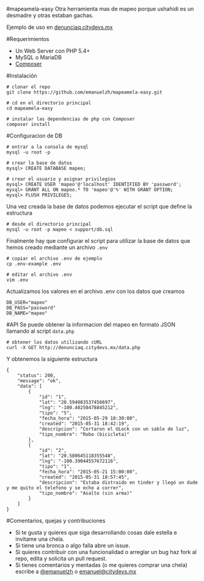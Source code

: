 #mapeamela-easy
Otra herramienta mas de mapeo porque ushahidi es un desmadre y otras estaban gachas.

Ejemplo de uso en [denunciaq.citydevs.mx](http://denunciaq.citydevs.mx)

#Requerimientos
- Un Web Server con PHP 5.4+
- MySQL o MariaDB
- [Composer](http://getcomposer.com)

#Instalación

```
# clonar el repo
git clone https://github.com/emanuelzh/mapeamela-easy.git

# cd en el directorio principal
cd mapeamela-easy

# instalar las dependencias de php con Composer
composer install
```

#Configuracion de DB

```
# entrar a la consola de mysql
mysql -u root -p

# crear la base de datos
mysql> CREATE DATABASE mapeo;

# crear el usuario y asignar privilegios
mysql> CREATE USER 'mapeo'@'localhost' IDENTIFIED BY 'password';
mysql> GRANT ALL ON mapeo.* TO 'mapeo'@'%' WITH GRANT OPTION;
mysql> FLUSH PRIVILEGES;
```
Una vez creada la base de datos podemos ejecutar el script que define la estructura

```
# desde el directorio principal
mysql -u root -p mapeo < support/db.sql
```

Finalmente hay que configurar el script para utilizar la base de datos que hemos creado mediante un archivo ```.env```

```
# copiar el archivo .env de ejemplo 
cp .env-example .env

# editar el archivo .env
vim .env
```

Actualizamos los valores en el archivo .env con los datos que creamos

```
DB_USER="mapeo"
DB_PASS="password"
DB_NAME="mapeo"
```

#API
Se puede obtener la informacion del mapeo en formato JSON llamando al script ``data.php``

```
# obtener los datos utilizando cURL
curl -X GET http://denunciaq.citydevs.mx/data.php
```

Y obtenemos la siguiente estructura

```
{
    "status": 200,
    "message": "ok",
    "data": [
        {
            "id": "1",
            "lat": "20.594083537456697",
            "lng": "-100.40250478845212",
            "tipo": "5",
            "fecha_hora": "2015-05-29 18:30:00",
            "created": "2015-05-31 18:42:19",
            "descripcion": "Cortaron el ULock con un sable de luz",
            "tipo_nombre": "Robo (bicicleta)"
        },
        {
            "id": "2",
            "lat": "20.580645118355548",
            "lng": "-100.39044557672116",
            "tipo": "1",
            "fecha_hora": "2015-05-21 15:00:00",
            "created": "2015-05-31 18:57:45",
            "descripcion": "Estaba distraido en tinder y llegó un dude y me quito el telefono y se echo a correr",
            "tipo_nombre": "Asalto (sin arma)"
        }
    ]
}
```

#Comentarios, quejas y contribuciones

- Si te gusta y quieres que siga desarrollando cosas dale estella e invitame una chela.
- Si tiene una bronca o algo falla abre un issue.
- Si quieres contribuir con una funcionalidad o arreglar un bug haz fork al repo, edita y solicita un pull request.
- Si tienes comentarios y mentadas (o me quieres comprar una chela) escribe a [@emanuelzh](http://twitter.com/emanuelzh) o [emanuel@citydevs.mx](mailto:emanuel@citydevs.mx)
